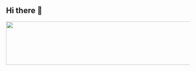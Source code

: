 ## Hi there 👋

<!--
**891km/891km** is a ✨ _special_ ✨ repository because its `README.md` (this file) appears on your GitHub profile.

Here are some ideas to get you started:

- 🔭 I’m currently working on ...
- 🌱 I’m currently learning ...
- 👯 I’m looking to collaborate on ...
- 🤔 I’m looking for help with ...
- 💬 Ask me about ...
- 📫 How to reach me: ...
- 😄 Pronouns: ...
- ⚡ Fun fact: ...
-->



<a href="https://www.gitanimals.org/en_US?utm_medium=image&utm_source=891km&utm_content=line">
  <img
    src="https://render.gitanimals.org/lines/891km"
    width="600"
    height="120"
  />
</a>
  
